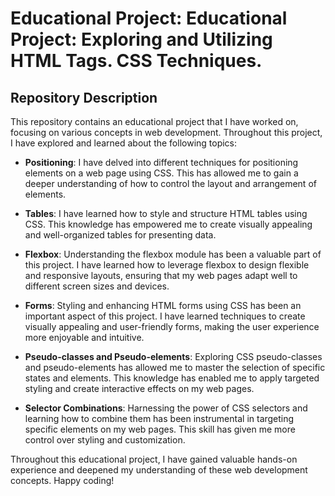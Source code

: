 # Educational Project: Educational Project: Exploring and Utilizing HTML Tags. CSS Techniques.
## Repository Description

This repository contains an educational project that I have worked on, focusing on various concepts in web development. Throughout this project, I have explored and learned about the following topics:

- **Positioning**: I have delved into different techniques for positioning elements on a web page using CSS. This has allowed me to gain a deeper understanding of how to control the layout and arrangement of elements.

- **Tables**: I have learned how to style and structure HTML tables using CSS. This knowledge has empowered me to create visually appealing and well-organized tables for presenting data.

- **Flexbox**: Understanding the flexbox module has been a valuable part of this project. I have learned how to leverage flexbox to design flexible and responsive layouts, ensuring that my web pages adapt well to different screen sizes and devices.

- **Forms**: Styling and enhancing HTML forms using CSS has been an important aspect of this project. I have learned techniques to create visually appealing and user-friendly forms, making the user experience more enjoyable and intuitive.

- **Pseudo-classes and Pseudo-elements**: Exploring CSS pseudo-classes and pseudo-elements has allowed me to master the selection of specific states and elements. This knowledge has enabled me to apply targeted styling and create interactive effects on my web pages.

- **Selector Combinations**: Harnessing the power of CSS selectors and learning how to combine them has been instrumental in targeting specific elements on my web pages. This skill has given me more control over styling and customization.

Throughout this educational project, I have gained valuable hands-on experience and deepened my understanding of these web development concepts. Happy coding!

